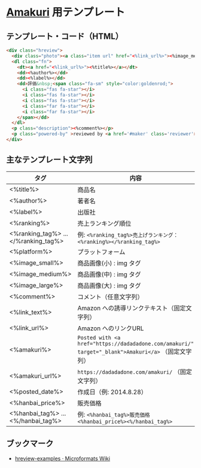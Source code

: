 # [Amakuri] 用テンプレート

## テンプレート・コード（HTML）

```html
<div class="hreview">
  <div class="photo"><a class="item url" href="<%link_url%>"><%image_medium%></a></div>
  <dl class="fn">
    <dt><a href="<%link_url%>"><%title%></a></dt>
    <dd><%author%></dd>
    <dd><%label%></dd>
    <dd>評価&nbsp;<span class="fa-sm" style="color:goldenrod;">
      <i class="fas fa-star"></i>
      <i class="fas fa-star"></i>
      <i class="fas fa-star"></i>
      <i class="far fa-star"></i>
      <i class="far fa-star"></i>
    </span></dd>
  </dl>
  <p class="description"><%comment%></p>
  <p class="powered-by" >reviewed by <a href='#maker' class='reviewer'>Spiegel</a> on <abbr class="dtreviewed"><%posted_date%></abbr> (powered by <a href="<%amakuri_url%>" >Amakuri</a>)</p>
</div>
```

## 主なテンプレート文字列

| タグ                                 | 内容                                                                                               |
| ------------------------------------ | -------------------------------------------------------------------------------------------------- |
| <%title%>                            | 商品名                                                                                             |
| <%author%>                           | 著者名                                                                                             |
| <%label%>                            | 出版社                                                                                             |
| <%ranking%>                          | 売上ランキング順位                                                                               |
| <%ranking_tag%> ... </%ranking_tag%> | 例: `<%ranking_tag%>売上げランキング： <%ranking%></%ranking_tag%>`                                |
| <%platform%>                         | プラットフォーム                                                                                   |
| <%image_small%>                      | 商品画像(小) : img タグ                                                                            |
| <%image_medium%>                     | 商品画像(中) : img タグ                                                                            |
| <%image_large%>                      | 商品画像(大) : img タグ                                                                            |
| <%comment%>                          | コメント（任意文字列）                                                                             |
| <%link_text%>                        | Amazon への誘導リンクテキスト（固定文字列）                                                        |
| <%link_url%>                         | Amazon へのリンクURL                                                                               |
| <%amakuri%>                          | `Posted with <a href="https://dadadadone.com/amakuri/" target="_blank">Amakuri</a>` （固定文字列） |
| <%amakuri_url%>                      | `https://dadadadone.com/amakuri/` （固定文字列）                                                   |
| <%posted_date%>                      | 作成日（例: 2014.8.28）                                                                            |
| <%hanbai_price%>                     | 販売価格                                                                                           |
| <%hanbai_tag%> ... <%/hanbai_tag%>   | 例: `<%hanbai_tag%>販売価格 <%hanbai_price%><%/hanbai_tag%>`                                       |

## ブックマーク

- [hreview-examples · Microformats Wiki](http://microformats.org/wiki/hreview-examples)

[Amakuri]: https://dadadadone.com/amakuri/ "Amakuri [Amazonアフィリエイトリンク作成ツール]"
